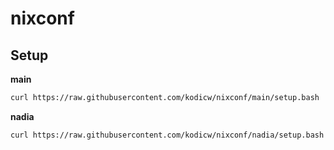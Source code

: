 # nixconf


## Setup
**main**
```bash
curl https://raw.githubusercontent.com/kodicw/nixconf/main/setup.bash | bash
```
**nadia**
```bash
curl https://raw.githubusercontent.com/kodicw/nixconf/nadia/setup.bash | bash
```

